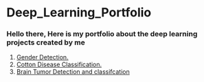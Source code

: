 # Deep_Learning_Portfolio
<h3>Hello there, Here is my portfolio about the deep learning projects created by me </h3>
<ol>
<li><a href="https://github.com/Keval-pandya/Deep_Learning_Portfolio/tree/main/Gender%20Detection"> Gender Detection. </a></li>
<li><a href="https://github.com/Keval-pandya/Deep_Learning_Portfolio/tree/main/Cotton%20Disease%20Classification">Cotton Disease Classification.</a></li>
<li><a href="https://github.com/Keval-pandya/Deep_Learning_Portfolio/tree/main/Brain%20Tumor%20Detection%20and%20Classification">Brain Tumor Detection and classifcation </a></li>
</ol>
